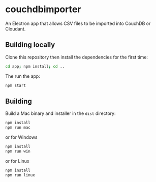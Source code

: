 # couchdbimporter

An Electron app that allows CSV files to be imported into CouchDB or Cloudant.

## Building locally

Clone this repository then install the dependencies for the first time:

```sh
cd app; npm install; cd ..
```

The run the app:

```sh
npm start
```

## Building 

Build a Mac binary and installer in the `dist` directory:

```sh
npm install
npm run mac
```

or for Windows

```sh
npm install
npm run win
```

or for Linux

```sh
npm install
npm run linux
```